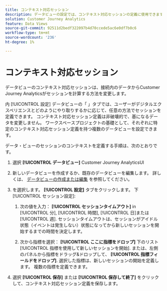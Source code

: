 ```yaml
---
title: コンテキスト対応セッション
description: データビューの設定では、コンテキスト対応セッションの定義に使用できます。
solution: Customer Journey Analytics
feature: Data Views
source-git-commit: 92511d2bedf322097b4d70ccede5ac6e0df7b0c6
workflow-type: tm+mt
source-wordcount: '236'
ht-degree: 1%

---
```



# コンテキスト対応セッション

データビューのコンテキスト対応セッションは、接続内のデータからCustomer Journey Analyticsがセッションを計算する方法を変更します。

内 [!UICONTROL 設定] データビューの「 」タブでは、ユーザーがデジタルエクスペリエンスとどのようにやり取りするかに応じて、任意の方法でセッションを定義できます。 コンテキスト対応セッション定義は非破壊的で、基になるデータを変更しません。 ワークスペースプロジェクトの基礎として、それぞれに特定のコンテキスト対応セッション定義を持つ複数のデータビューを設定できます。

データ・ビューのセッションのコンテキストを定義する手順は、次のとおりです。

1. 選択 **[!UICONTROL データビュー]** Customer Journey AnalyticsUI

1. 新しいデータビューを作成するか、既存のデータビューを編集します。 詳しくは、 [データビューの作成または編集](create-dataview.md) を参照してください。

1. を選択します。 **[!UICONTROL 設定]** タブをクリックします。 下 [!UICONTROL セッション設定]:

   1. 次の値を入力： **[!UICONTROL セッションタイムアウト]** in [!UICONTROL 分], [!UICONTROL 時間], [!UICONTROL 日]または [!UICONTROL 週]. セッションタイムアウトは、セッションがアイドル状態（イベントは発生しない）状態になってから新しいセッションを開始するまでの時間を決定します。

   2. 次から指標を選択： **[!UICONTROL ここに指標をドロップ]** 下のリスト [!UICONTROL 指標を使用して新しいセッションを開始]. または、左側のパネルから指標をドラッグ&amp;ドロップして、 **[!UICONTROL 指標フィールドをドロップ]**. 選択した指標は、新しいセッションの開始を定義します。 複数の指標を定義できます。

1. 選択 **[!UICONTROL 保存]** または **[!UICONTROL 保存して終了]** をクリックして、コンテキスト対応セッション定義を保存します。

